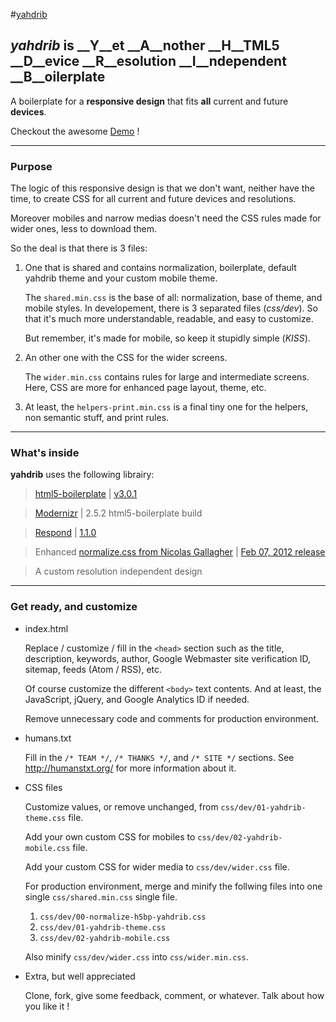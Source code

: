 #[yahdrib](http://sv1l.github.com/yahdrib/)

## _yahdrib_ is __Y__et  __A__nother  __H__TML5   __D__evice   __R__esolution  __I__ndependent  __B__oilerplate

A boilerplate for a __responsive design__ that fits __all__ current and future __devices__.

Checkout the awesome [Demo](http://sv1l.github.com/yahdrib/demo/) !

---

### Purpose

The logic of this responsive design is that we don't want, neither have the time,
to create CSS for all current and future devices and resolutions.

Moreover mobiles and narrow medias doesn't need the CSS rules made for wider ones,
less to download them.


So the deal is that there is 3 files:

1. One that is shared and contains normalization, boilerplate, default yahdrib
theme and your custom mobile theme.

    The `shared.min.css` is the base of all: normalization, base of theme,
and mobile styles. In developement, there is 3 separated files (_css/dev_).
So that it's much more understandable, readable, and easy to customize.

    But remember, it's made for mobile, so keep it stupidly simple (*KISS*).

2. An other one with the CSS for the wider screens.
    
    The `wider.min.css` contains rules for large and intermediate screens.
Here, CSS are more for enhanced page layout, theme, etc.

3. At least, the `helpers-print.min.css` is a final tiny one for the helpers,
non semantic stuff, and print rules.

---

### What's inside

__yahdrib__ uses the following librairy:

> [html5-boilerplate](https://github.com/h5bp/html5-boilerplate) | [v3.0.1](https://github.com/h5bp/html5-boilerplate/zipball/v3.0.1)

> [Modernizr](http://www.modernizr.com) | 2.5.2 html5-boilerplate build

> [Respond](https://github.com/scottjehl/Respond) | [1.1.0](https://github.com/scottjehl/Respond/blob/c82ab674098de89ca5a144ea236a5697011b807c/respond.min.js)

> Enhanced [normalize.css from Nicolas Gallagher](https://github.com/necolas/normalize.css) | [Feb 07, 2012 release](https://github.com/necolas/normalize.css/commit/5e5496c026a0211ac2fdfd62cb59e25455dced55)

> A custom resolution independent design

---

### Get ready, and customize

* index.html

    Replace / customize / fill in the `<head>` section such as the title,
description, keywords, author, Google Webmaster site verification ID, sitemap,
feeds (Atom / RSS), etc.
    
    Of course customize the different `<body>` text contents. And at least,
the JavaScript, jQuery, and Google Analytics ID if needed.
    
    Remove unnecessary code and comments for production environment.

* humans.txt

    Fill in the `/* TEAM */`, `/* THANKS */`,  and `/* SITE */` sections.
    See http://humanstxt.org/ for more information about it.

* CSS files

    Customize values, or remove unchanged, from `css/dev/01-yahdrib-theme.css` file.
    
    Add your own custom CSS for mobiles to `css/dev/02-yahdrib-mobile.css` file.
    
    Add your custom CSS for wider media to `css/dev/wider.css` file.
    
    For production environment, merge and minify the follwing files into one single `css/shared.min.css` single file.

    1. `css/dev/00-normalize-h5bp-yahdrib.css`
    2. `css/dev/01-yahdrib-theme.css`
    3. `css/dev/02-yahdrib-mobile.css`

    
    Also minify `css/dev/wider.css` into `css/wider.min.css`.

* Extra, but well appreciated

    Clone, fork, give some feedback, comment, or whatever. Talk about how you like it !
